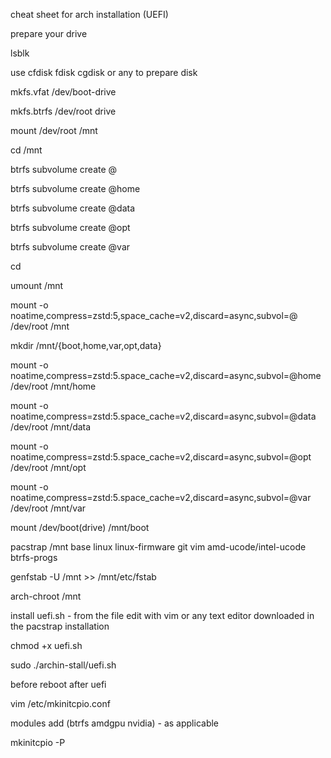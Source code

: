 cheat sheet for arch installation (UEFI)

prepare your drive

lsblk

use cfdisk fdisk cgdisk or any to prepare disk

mkfs.vfat /dev/boot-drive

mkfs.btrfs /dev/root drive

mount /dev/root /mnt

cd /mnt

btrfs subvolume create @

btrfs subvolume create @home

btrfs subvolume create @data

btrfs subvolume create @opt

btrfs subvolume create @var

cd

umount /mnt

mount -o noatime,compress=zstd:5,space_cache=v2,discard=async,subvol=@ /dev/root /mnt

mkdir /mnt/{boot,home,var,opt,data}

mount -o noatime,compress=zstd:5.space_cache=v2,discard=async,subvol=@home /dev/root /mnt/home

mount -o noatime,compress=zstd:5.space_cache=v2,discard=async,subvol=@data /dev/root /mnt/data

mount -o noatime,compress=zstd:5.space_cache=v2,discard=async,subvol=@opt /dev/root /mnt/opt

mount -o noatime,compress=zstd:5.space_cache=v2,discard=async,subvol=@var /dev/root /mnt/var

mount /dev/boot(drive) /mnt/boot

pacstrap /mnt base linux linux-firmware git vim amd-ucode/intel-ucode btrfs-progs

genfstab -U /mnt >> /mnt/etc/fstab

arch-chroot /mnt

install uefi.sh - from the file edit with vim or any text editor downloaded in the pacstrap installation

chmod +x uefi.sh

sudo ./archin-stall/uefi.sh

before reboot after uefi


vim /etc/mkinitcpio.conf

modules add (btrfs amdgpu nvidia) - as applicable

mkinitcpio -P

